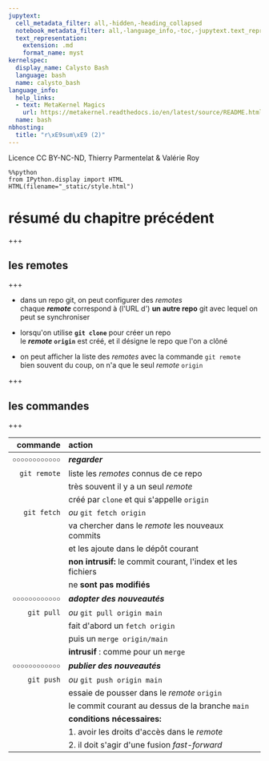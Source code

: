 ```yaml
---
jupytext:
  cell_metadata_filter: all,-hidden,-heading_collapsed
  notebook_metadata_filter: all,-language_info,-toc,-jupytext.text_representation.jupytext_version,-jupytext.text_representation.format_version
  text_representation:
    extension: .md
    format_name: myst
kernelspec:
  display_name: Calysto Bash
  language: bash
  name: calysto_bash
language_info:
  help_links:
  - text: MetaKernel Magics
    url: https://metakernel.readthedocs.io/en/latest/source/README.html
  name: bash
nbhosting:
  title: "r\xE9sum\xE9 (2)"
---
```


Licence CC BY-NC-ND, Thierry Parmentelat & Valérie Roy

```{code-cell}
%%python
from IPython.display import HTML
HTML(filename="_static/style.html")
```

# résumé du chapitre précédent

+++

## les remotes

+++

* dans un repo git, on peut configurer des *remotes*  
  chaque ***remote*** correspond à (l'URL d') **un autre repo** git avec lequel on peut se synchroniser
  

* lorsqu'on utilise **`git clone`** pour créer un repo  
  le ***remote* `origin`** est créé, et il désigne le repo que l'on a clôné


* on peut afficher la liste des *remotes* avec la commande `git remote`  
  bien souvent du coup, on n'a que le seul *remote* `origin`

+++

## les commandes

+++

| commande | action |
| ----------: | :-------- |
| ￮￮￮￮￮￮￮￮￮￮￮￮ | ***regarder*** |
| `git remote` | liste les *remotes* connus de ce repo |
|              | très souvent il y a un seul *remote* |
|              | créé par `clone` et qui s'appelle `origin` |
| `git fetch`  | *ou* `git fetch origin` |
|              | va chercher dans le *remote* les nouveaux commits |
|              | et les ajoute dans le dépôt courant |
|              | **non intrusif:** le commit courant, l'index et les fichiers |
|              | ne **sont pas modifiés** |
| ￮￮￮￮￮￮￮￮￮￮￮￮ | ***adopter des nouveautés*** |
| `git pull` | *ou* `git pull origin main` |
|            | fait d'abord un `fetch origin` |
|            | puis un `merge origin/main` |
|            | **intrusif** : comme pour un `merge` |
| ￮￮￮￮￮￮￮￮￮￮￮￮ | ***publier des nouveautés*** |
| `git push` | *ou* `git push origin main` |
|            | essaie de pousser dans le *remote* `origin` |
|            | le commit courant au dessus de la branche `main` |
|            | **conditions nécessaires:** |
|            | 1. avoir les droits d'accès dans le *remote* |
|            | 2. il doit s'agir d'une fusion *fast-forward* |
